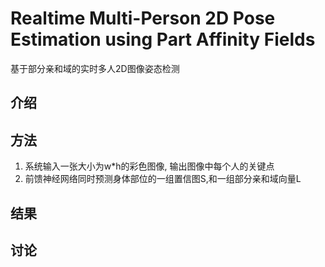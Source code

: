 # Realtime Multi-Person 2D Pose Estimation using Part Affinity Fields
基于部分亲和域的实时多人2D图像姿态检测

## 介绍

## 方法
1. 系统输入一张大小为w*h的彩色图像, 输出图像中每个人的关键点
2. 前馈神经网络同时预测身体部位的一组置信图S,和一组部分亲和域向量L

## 结果

## 讨论

